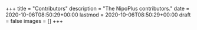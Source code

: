 +++
title = "Contributors"
description = "The NipoPlus contributors."
date = 2020-10-06T08:50:29+00:00
lastmod = 2020-10-06T08:50:29+00:00
draft = false
images = []
+++
